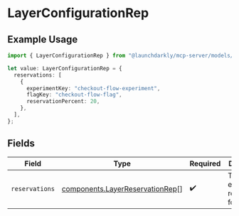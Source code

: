 # LayerConfigurationRep

## Example Usage

```typescript
import { LayerConfigurationRep } from "@launchdarkly/mcp-server/models/components";

let value: LayerConfigurationRep = {
  reservations: [
    {
      experimentKey: "checkout-flow-experiment",
      flagKey: "checkout-flow-flag",
      reservationPercent: 20,
    },
  ],
};
```

## Fields

| Field                                                                              | Type                                                                               | Required                                                                           | Description                                                                        |
| ---------------------------------------------------------------------------------- | ---------------------------------------------------------------------------------- | ---------------------------------------------------------------------------------- | ---------------------------------------------------------------------------------- |
| `reservations`                                                                     | [components.LayerReservationRep](../../models/components/layerreservationrep.md)[] | :heavy_check_mark:                                                                 | The experiment reservations for the layer                                          |